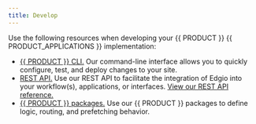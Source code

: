 ```yaml
---
title: Develop
---
```


Use the following resources when developing your {{ PRODUCT }} {{ PRODUCT_APPLICATIONS }} implementation:
-   [{{ PRODUCT }} CLI.](/applications/develop/cli) Our command-line interface allows you to quickly configure, test, and deploy changes to your site.
-   [REST API.](/applications/develop/rest_api) Use our REST API to facilitate the integration of Edgio into your workflow(s), applications, or interfaces. [View our REST API reference.](/rest_api)
-   [{{ PRODUCT }} packages.](/applications/develop/packages) Use our {{ PRODUCT }} packages to define logic, routing, and prefetching behavior.

